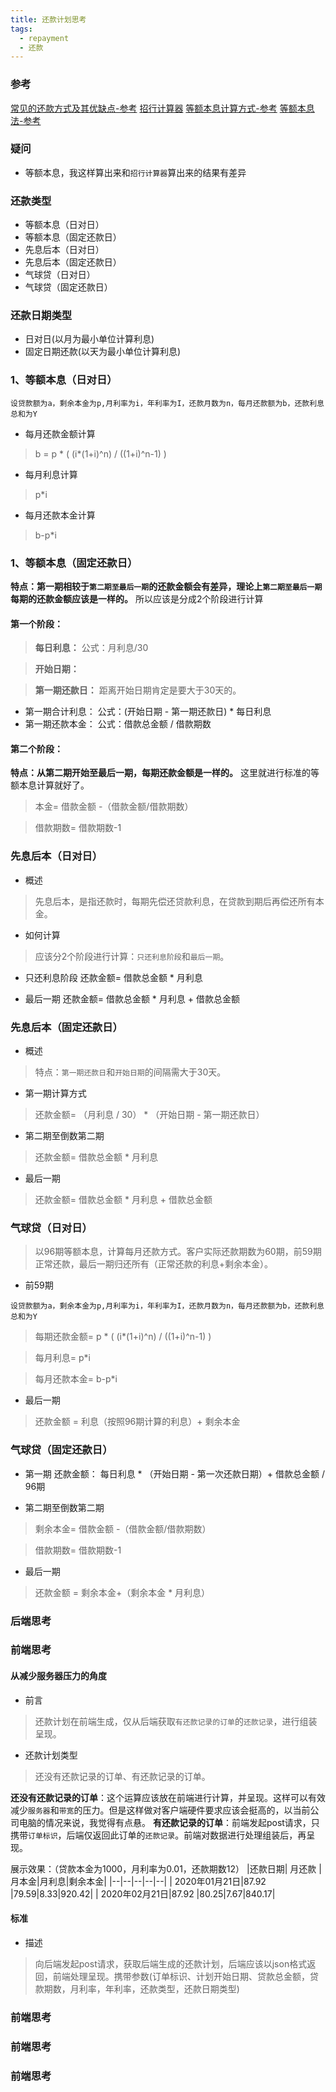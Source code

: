 ```yaml
---
title: 还款计划思考
tags:
  - repayment
  - 还款
---
```

### 参考
[常见的还款方式及其优缺点-参考](https://www.sohu.com/a/309095754_120114588)
[招行计算器](http://www.cmbchina.com/CmbWebPubInfo/Cal_Loan_Per.aspx)
[等额本息计算方式-参考](https://baike.baidu.com/item/%E7%AD%89%E9%A2%9D%E6%9C%AC%E6%81%AF)
[等额本息法-参考](https://baike.baidu.com/item/%E7%AD%89%E9%A2%9D%E6%9C%AC%E6%81%AF%E6%B3%95/11049926?fr=aladdin)

### 疑问
- 等额本息，我这样算出来和`招行计算器`算出来的结果有差异
### 还款类型
- 等额本息（日对日）
- 等额本息（固定还款日）
- 先息后本（日对日）
- 先息后本（固定还款日）
- 气球贷（日对日）
- 气球贷（固定还款日）
### 还款日期类型
- 日对日(以月为最小单位计算利息)
- 固定日期还款(以天为最小单位计算利息)

### 1、等额本息（日对日）
`设贷款额为a，剩余本金为p,月利率为i，年利率为I，还款月数为n，每月还款额为b，还款利息总和为Y`
- 每月还款金额计算
>b = p * ( (i*(1+i)^n) / ((1+i)^n-1) )
- 每月利息计算
>p*i
- 每月还款本金计算
>b-p*i

### 1、等额本息（固定还款日）
**特点：第一期相较于`第二期至最后一期`的还款金额会有差异，理论上`第二期至最后一期`每期的还款金额应该是一样的。**
所以应该是分成2个阶段进行计算
#### 第一个阶段：
>**每日利息：**
>公式：月利息/30

>**开始日期：**

>**第一期还款日：**
> 距离开始日期肯定是要大于30天的。
- 第一期合计利息：
公式：(开始日期 - 第一期还款日) * 每日利息
- 第一期还款本金：
公式：借款总金额 / 借款期数
#### 第二个阶段：
**特点：从第二期开始至最后一期，每期还款金额是一样的。**
这里就进行标准的等额本息计算就好了。
>本金= 借款金额 -（借款金额/借款期数）

>借款期数= 借款期数-1

### 先息后本（日对日）
- 概述
> 先息后本，是指还款时，每期先偿还贷款利息，在贷款到期后再偿还所有本金。

- 如何计算
>应该分2个阶段进行计算：`只还利息阶段`和`最后一期`。

- 只还利息阶段
还款金额= 借款总金额 * 月利息

- 最后一期
还款金额= 借款总金额 * 月利息 + 借款总金额

### 先息后本（固定还款日）
- 概述
> 特点：`第一期还款日`和`开始日期`的间隔需大于30天。

- 第一期计算方式
> 还款金额= （月利息 / 30） * （开始日期 - 第一期还款日）

- 第二期至倒数第二期
> 还款金额= 借款总金额 * 月利息

- 最后一期
> 还款金额= 借款总金额 * 月利息 + 借款总金额

### 气球贷（日对日）
>以96期等额本息，计算每月还款方式。客户实际还款期数为60期，前59期正常还款，最后一期归还所有（正常还款的利息+剩余本金）。
- 前59期

`设贷款额为a，剩余本金为p,月利率为i，年利率为I，还款月数为n，每月还款额为b，还款利息总和为Y`
> 每期还款金额= p * ( (i*(1+i)^n) / ((1+i)^n-1) )

> 每月利息= p*i

> 每月还款本金= b-p*i

- 最后一期

> 还款金额 = 利息（按照96期计算的利息）+ 剩余本金

### 气球贷（固定还款日）
- 第一期
还款金额： 每日利息 *  （开始日期 - 第一次还款日期）+ 借款总金额 / 96期 

- 第二期至倒数第二期<Badge text="进行标准的等额本息计算"/>
>剩余本金= 借款金额 -（借款金额/借款期数<Badge text="96期"/>）

>借款期数= 借款期数-1

- 最后一期
> 还款金额 = 剩余本金+（剩余本金 * 月利息<Badge text="96期"/>）






### 后端思考

### 前端思考
#### 从减少服务器压力的角度
- 前言
> 还款计划在前端生成，仅从后端获取`有还款记录的订单`的`还款记录`，进行组装呈现。
- 还款计划类型
>还没有还款记录的订单、有还款记录的订单。

**还没有还款记录的订单**：这个运算应该放在前端进行计算，并呈现。这样可以有效减少`服务器`和`带宽`的压力。但是这样做对客户端硬件要求应该会挺高的，以当前公司电脑的情况来说，我觉得有点悬。
**有还款记录的订单**：前端发起post请求，只携带`订单标识`，后端仅返回此订单的`还款记录`。前端对数据进行处理组装后，再呈现。


展示效果：（贷款本金为1000，月利率为0.01，还款期数12）
|还款日期| 月还款 |月本金|月利息|剩余本金|
|--|--|--|--|--|
| 2020年01月21日|87.92  |79.59|8.33|920.42|
| 2020年02月21日|87.92  |80.25|7.67|840.17|

#### 标准
- 描述
> 向后端发起post请求，获取后端生成的还款计划，后端应该以json格式返回，前端处理呈现。携带参数(订单标识、计划开始日期、贷款总金额，贷款期数，月利率，年利率，还款类型，还款日期类型)


### 前端思考<Badge text="等额本息"/>
### 前端思考<Badge text="先息后本"/>
### 前端思考<Badge text="气球贷"/>


<!-- 评论 -->
<Vssue />
